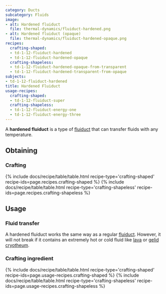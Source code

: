 ```yaml
---
category: Ducts
subcategory: Fluids
image:
- alt: Hardened fluiduct
  file: thermal-dynamics/fluiduct-hardened.png
- alt: Hardened fluiduct (opaque)
  file: thermal-dynamics/fluiduct-hardened-opaque.png
recipes:
  crafting-shaped:
  - td-1-12-fluiduct-hardened
  - td-1-12-fluiduct-hardened-opaque
  crafting-shapeless:
  - td-1-12-fluiduct-hardened-opaque-from-transparent
  - td-1-12-fluiduct-hardened-transparent-from-opaque
subjects:
- td-1-12-fluiduct-hardened
title: Hardened Fluiduct
usage-recipes:
  crafting-shaped:
  - td-1-12-fluiduct-super
  crafting-shapeless:
  - td-1-12-fluiduct-energy-one
  - td-1-12-fluiduct-energy-three
---
```


A **hardened fluiduct** is a type of [fluiduct](../fluiduct/) that can transfer
fluids with any temperature.


Obtaining
---------

### Crafting
{% include docs/recipe/table/table.html recipe-type='crafting-shaped' recipe-ids=page.recipes.crafting-shaped %}
{% include docs/recipe/table/table.html recipe-type='crafting-shapeless' recipe-ids=page.recipes.crafting-shapeless %}


Usage
-----

### Fluid transfer
A hardened fluiduct works the same way as a regular [fluiduct](../fluiduct/).
However, it will not break if it contains an extremely hot or cold fluid like
[lava](https://minecraft.gamepedia.com/Lava) or [gelid
cryotheum](../../thermal-foundation/gelid-cryotheum/).

### Crafting ingredient
{% include docs/recipe/table/table.html recipe-type='crafting-shaped' recipe-ids=page.usage-recipes.crafting-shaped %}
{% include docs/recipe/table/table.html recipe-type='crafting-shapeless' recipe-ids=page.usage-recipes.crafting-shapeless %}
